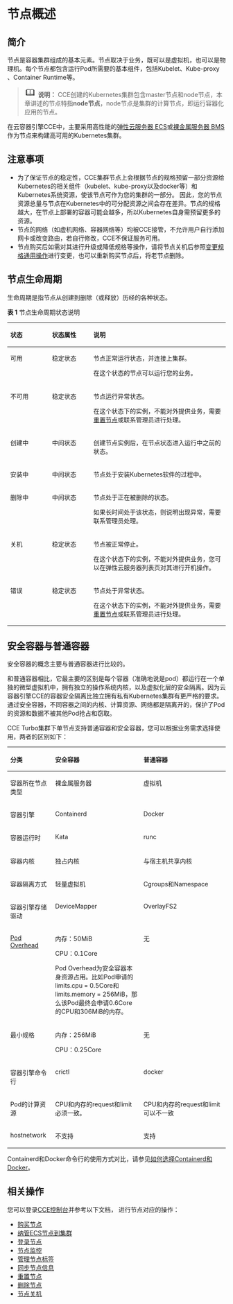 # 节点概述<a name="cce_01_0180"></a>

## 简介<a name="section192318418302"></a>

节点是容器集群组成的基本元素。节点取决于业务，既可以是虚拟机，也可以是物理机。每个节点都包含运行Pod所需要的基本组件，包括Kubelet、Kube-proxy 、Container Runtime等。

>![](public_sys-resources/icon-note.gif) **说明：** 
>CCE创建的Kubernetes集群包含master节点和node节点，本章讲述的节点特指**node节点**，node节点是集群的计算节点，即运行容器化应用的节点。

在云容器引擎CCE中，主要采用高性能的[弹性云服务器 ECS](https://support.huaweicloud.com/ecs/index.html)或[裸金属服务器 BMS](https://support.huaweicloud.com/bms/index.html)作为节点来构建高可用的Kubernetes集群。

## 注意事项<a name="section69889262234"></a>

-   为了保证节点的稳定性，CCE集群节点上会根据节点的规格预留一部分资源给Kubernetes的相关组件（kubelet、kube-proxy以及docker等）和Kubernetes系统资源，使该节点可作为您的集群的一部分。 因此，您的节点资源总量与节点在Kubernetes中的可分配资源之间会存在差异。节点的规格越大，在节点上部署的容器可能会越多，所以Kubernetes自身需预留更多的资源。
-   节点的网络（如虚机网络、容器网络等）均被CCE接管，不允许用户自行添加网卡或改变路由，若自行修改，CCE不保证服务可用。
-   节点购买后如需对其进行升级或降低规格等操作，请将节点关机后参照[变更规格通用操作](https://support.huaweicloud.com/usermanual-ecs/zh-cn_topic_0013771092.html)进行变更，也可以重新购买节点后，将老节点删除。

## 节点生命周期<a name="section10178149152811"></a>

生命周期是指节点从创建到删除（或释放）历经的各种状态。

**表 1**  节点生命周期状态说明

<a name="table17402472296"></a>
<table><thead align="left"><tr id="row3772182292915"><th class="cellrowborder" valign="top" width="19.09%" id="mcps1.2.4.1.1"><p id="p87731822192912"><a name="p87731822192912"></a><a name="p87731822192912"></a>状态</p>
</th>
<th class="cellrowborder" valign="top" width="18.96%" id="mcps1.2.4.1.2"><p id="p10181992388"><a name="p10181992388"></a><a name="p10181992388"></a>状态属性</p>
</th>
<th class="cellrowborder" valign="top" width="61.95%" id="mcps1.2.4.1.3"><p id="p19773322162916"><a name="p19773322162916"></a><a name="p19773322162916"></a>说明</p>
</th>
</tr>
</thead>
<tbody><tr id="row127851396358"><td class="cellrowborder" valign="top" width="19.09%" headers="mcps1.2.4.1.1 "><p id="p87851239123513"><a name="p87851239123513"></a><a name="p87851239123513"></a>可用</p>
</td>
<td class="cellrowborder" valign="top" width="18.96%" headers="mcps1.2.4.1.2 "><p id="p29178413612"><a name="p29178413612"></a><a name="p29178413612"></a>稳定状态</p>
</td>
<td class="cellrowborder" valign="top" width="61.95%" headers="mcps1.2.4.1.3 "><p id="p49172415361"><a name="p49172415361"></a><a name="p49172415361"></a>节点正常运行状态，并连接上集群。</p>
<p id="p834918431444"><a name="p834918431444"></a><a name="p834918431444"></a>在这个状态的节点可以运行您的业务。</p>
</td>
</tr>
<tr id="row10449165023519"><td class="cellrowborder" valign="top" width="19.09%" headers="mcps1.2.4.1.1 "><p id="p16449155053517"><a name="p16449155053517"></a><a name="p16449155053517"></a>不可用</p>
</td>
<td class="cellrowborder" valign="top" width="18.96%" headers="mcps1.2.4.1.2 "><p id="p338181615362"><a name="p338181615362"></a><a name="p338181615362"></a>稳定状态</p>
</td>
<td class="cellrowborder" valign="top" width="61.95%" headers="mcps1.2.4.1.3 "><p id="p438161693614"><a name="p438161693614"></a><a name="p438161693614"></a>节点运行异常状态。</p>
<p id="p1316964110457"><a name="p1316964110457"></a><a name="p1316964110457"></a>在这个状态下的实例，不能对外提供业务，需要<a href="重置节点.md">重置节点</a>或联系管理员进行处理。</p>
</td>
</tr>
<tr id="row4425127202910"><td class="cellrowborder" valign="top" width="19.09%" headers="mcps1.2.4.1.1 "><p id="p114251477299"><a name="p114251477299"></a><a name="p114251477299"></a>创建中</p>
</td>
<td class="cellrowborder" valign="top" width="18.96%" headers="mcps1.2.4.1.2 "><p id="p1318179103815"><a name="p1318179103815"></a><a name="p1318179103815"></a>中间状态</p>
</td>
<td class="cellrowborder" valign="top" width="61.95%" headers="mcps1.2.4.1.3 "><p id="p24251375295"><a name="p24251375295"></a><a name="p24251375295"></a>创建节点实例后，在节点状态进入运行中之前的状态。</p>
</td>
</tr>
<tr id="row1385572713368"><td class="cellrowborder" valign="top" width="19.09%" headers="mcps1.2.4.1.1 "><p id="p1485532773615"><a name="p1485532773615"></a><a name="p1485532773615"></a>安装中</p>
</td>
<td class="cellrowborder" valign="top" width="18.96%" headers="mcps1.2.4.1.2 "><p id="p19300340173617"><a name="p19300340173617"></a><a name="p19300340173617"></a>中间状态</p>
</td>
<td class="cellrowborder" valign="top" width="61.95%" headers="mcps1.2.4.1.3 "><p id="p1385562783619"><a name="p1385562783619"></a><a name="p1385562783619"></a>节点处于安装Kubernetes软件的过程中。</p>
</td>
</tr>
<tr id="row6474103113718"><td class="cellrowborder" valign="top" width="19.09%" headers="mcps1.2.4.1.1 "><p id="p0474133153710"><a name="p0474133153710"></a><a name="p0474133153710"></a>删除中</p>
</td>
<td class="cellrowborder" valign="top" width="18.96%" headers="mcps1.2.4.1.2 "><p id="p1347493163711"><a name="p1347493163711"></a><a name="p1347493163711"></a>中间状态</p>
</td>
<td class="cellrowborder" valign="top" width="61.95%" headers="mcps1.2.4.1.3 "><p id="p6470184874013"><a name="p6470184874013"></a><a name="p6470184874013"></a>节点处于正在被删除的状态。</p>
<p id="p1247423163713"><a name="p1247423163713"></a><a name="p1247423163713"></a>如果长时间处于该状态，则说明出现异常，需要联系管理员处理。</p>
</td>
</tr>
<tr id="row1342567172914"><td class="cellrowborder" valign="top" width="19.09%" headers="mcps1.2.4.1.1 "><p id="p17425177172911"><a name="p17425177172911"></a><a name="p17425177172911"></a>关机</p>
</td>
<td class="cellrowborder" valign="top" width="18.96%" headers="mcps1.2.4.1.2 "><p id="p51811919382"><a name="p51811919382"></a><a name="p51811919382"></a>稳定状态</p>
</td>
<td class="cellrowborder" valign="top" width="61.95%" headers="mcps1.2.4.1.3 "><p id="p63872919417"><a name="p63872919417"></a><a name="p63872919417"></a>节点被正常停止。</p>
<p id="p147702274411"><a name="p147702274411"></a><a name="p147702274411"></a>在这个状态下的实例，不能对外提供业务，您可以在弹性云服务器列表页对其进行开机操作。</p>
</td>
</tr>
<tr id="row107389391356"><td class="cellrowborder" valign="top" width="19.09%" headers="mcps1.2.4.1.1 "><p id="p673813963511"><a name="p673813963511"></a><a name="p673813963511"></a>错误</p>
</td>
<td class="cellrowborder" valign="top" width="18.96%" headers="mcps1.2.4.1.2 "><p id="p61811496382"><a name="p61811496382"></a><a name="p61811496382"></a>稳定状态</p>
</td>
<td class="cellrowborder" valign="top" width="61.95%" headers="mcps1.2.4.1.3 "><p id="p9930111744220"><a name="p9930111744220"></a><a name="p9930111744220"></a>节点处于异常状态。</p>
<p id="p1573815398352"><a name="p1573815398352"></a><a name="p1573815398352"></a>在这个状态下的实例，不能对外提供业务，需要<a href="重置节点.md">重置节点</a>或联系管理员进行处理。</p>
</td>
</tr>
</tbody>
</table>

## 安全容器与普通容器<a name="section7201124294111"></a>

安全容器的概念主要与普通容器进行比较的。

和普通容器相比，它最主要的区别是每个容器（准确地说是pod）都运行在一个单独的微型虚拟机中，拥有独立的操作系统内核，以及虚拟化层的安全隔离。因为云容器引擎CCE的容器安全隔离比独立拥有私有Kubernetes集群有更严格的要求。通过安全容器，不同容器之间的内核、计算资源、网络都是隔离开的，保护了Pod的资源和数据不被其他Pod抢占和窃取。

CCE Turbo集群下单节点支持普通容器和安全容器，您可以根据业务需求选择使用，两者的区别如下：

<a name="table7735928151311"></a>
<table><thead align="left"><tr id="row1978816285135"><th class="cellrowborder" valign="top" width="20.549999999999997%" id="mcps1.1.4.1.1"><p id="p7788142811132"><a name="p7788142811132"></a><a name="p7788142811132"></a><strong id="b13788142817131"><a name="b13788142817131"></a><a name="b13788142817131"></a>分类</strong></p>
</th>
<th class="cellrowborder" valign="top" width="40.43%" id="mcps1.1.4.1.2"><p id="p17788112811134"><a name="p17788112811134"></a><a name="p17788112811134"></a><strong id="b17788628121313"><a name="b17788628121313"></a><a name="b17788628121313"></a>安全容器</strong></p>
</th>
<th class="cellrowborder" valign="top" width="39.019999999999996%" id="mcps1.1.4.1.3"><p id="p2078842881319"><a name="p2078842881319"></a><a name="p2078842881319"></a><strong id="b47881828161314"><a name="b47881828161314"></a><a name="b47881828161314"></a>普通容器</strong></p>
</th>
</tr>
</thead>
<tbody><tr id="row185153106411"><td class="cellrowborder" valign="top" width="20.549999999999997%" headers="mcps1.1.4.1.1 "><p id="p152517212098"><a name="p152517212098"></a><a name="p152517212098"></a>容器所在节点类型</p>
</td>
<td class="cellrowborder" valign="top" width="40.43%" headers="mcps1.1.4.1.2 "><p id="p75254214913"><a name="p75254214913"></a><a name="p75254214913"></a>裸金属服务器</p>
</td>
<td class="cellrowborder" valign="top" width="39.019999999999996%" headers="mcps1.1.4.1.3 "><p id="p7525021599"><a name="p7525021599"></a><a name="p7525021599"></a>虚拟机</p>
</td>
</tr>
<tr id="row953462111916"><td class="cellrowborder" valign="top" width="20.549999999999997%" headers="mcps1.1.4.1.1 "><p id="p65258219915"><a name="p65258219915"></a><a name="p65258219915"></a>容器引擎</p>
</td>
<td class="cellrowborder" valign="top" width="40.43%" headers="mcps1.1.4.1.2 "><p id="p8525821797"><a name="p8525821797"></a><a name="p8525821797"></a>Containerd</p>
</td>
<td class="cellrowborder" valign="top" width="39.019999999999996%" headers="mcps1.1.4.1.3 "><p id="p115259211298"><a name="p115259211298"></a><a name="p115259211298"></a>Docker</p>
</td>
</tr>
<tr id="row68981259143316"><td class="cellrowborder" valign="top" width="20.549999999999997%" headers="mcps1.1.4.1.1 "><p id="p1989855911335"><a name="p1989855911335"></a><a name="p1989855911335"></a>容器运行时</p>
</td>
<td class="cellrowborder" valign="top" width="40.43%" headers="mcps1.1.4.1.2 "><p id="p12898185920339"><a name="p12898185920339"></a><a name="p12898185920339"></a>Kata</p>
</td>
<td class="cellrowborder" valign="top" width="39.019999999999996%" headers="mcps1.1.4.1.3 "><p id="p1889814594334"><a name="p1889814594334"></a><a name="p1889814594334"></a>runc</p>
</td>
</tr>
<tr id="row125346216916"><td class="cellrowborder" valign="top" width="20.549999999999997%" headers="mcps1.1.4.1.1 "><p id="p1052519218916"><a name="p1052519218916"></a><a name="p1052519218916"></a>容器内核</p>
</td>
<td class="cellrowborder" valign="top" width="40.43%" headers="mcps1.1.4.1.2 "><p id="p75252211696"><a name="p75252211696"></a><a name="p75252211696"></a>独占内核</p>
</td>
<td class="cellrowborder" valign="top" width="39.019999999999996%" headers="mcps1.1.4.1.3 "><p id="p1752510211993"><a name="p1752510211993"></a><a name="p1752510211993"></a>与宿主机共享内核</p>
</td>
</tr>
<tr id="row453414211995"><td class="cellrowborder" valign="top" width="20.549999999999997%" headers="mcps1.1.4.1.1 "><p id="p552562119914"><a name="p552562119914"></a><a name="p552562119914"></a>容器隔离方式</p>
</td>
<td class="cellrowborder" valign="top" width="40.43%" headers="mcps1.1.4.1.2 "><p id="p252514211797"><a name="p252514211797"></a><a name="p252514211797"></a>轻量虚拟机</p>
</td>
<td class="cellrowborder" valign="top" width="39.019999999999996%" headers="mcps1.1.4.1.3 "><p id="p185251921799"><a name="p185251921799"></a><a name="p185251921799"></a>Cgroups和Namespace</p>
</td>
</tr>
<tr id="row145341921791"><td class="cellrowborder" valign="top" width="20.549999999999997%" headers="mcps1.1.4.1.1 "><p id="p35256211999"><a name="p35256211999"></a><a name="p35256211999"></a>容器引擎存储驱动</p>
</td>
<td class="cellrowborder" valign="top" width="40.43%" headers="mcps1.1.4.1.2 "><p id="p752582113913"><a name="p752582113913"></a><a name="p752582113913"></a>DeviceMapper</p>
</td>
<td class="cellrowborder" valign="top" width="39.019999999999996%" headers="mcps1.1.4.1.3 "><p id="p752542119911"><a name="p752542119911"></a><a name="p752542119911"></a>OverlayFS2</p>
</td>
</tr>
<tr id="row1753372115912"><td class="cellrowborder" valign="top" width="20.549999999999997%" headers="mcps1.1.4.1.1 "><p id="p11525321495"><a name="p11525321495"></a><a name="p11525321495"></a><a href="https://kubernetes.io/docs/concepts/scheduling-eviction/pod-overhead/" target="_blank" rel="noopener noreferrer">Pod Overhead</a></p>
</td>
<td class="cellrowborder" valign="top" width="40.43%" headers="mcps1.1.4.1.2 "><p id="p69621414132319"><a name="p69621414132319"></a><a name="p69621414132319"></a>内存：50MiB</p>
<p id="p1213422142320"><a name="p1213422142320"></a><a name="p1213422142320"></a>CPU：0.1Core</p>
<p id="p1325184142613"><a name="p1325184142613"></a><a name="p1325184142613"></a>Pod Overhead为安全容器本身资源占用。比如Pod申请的limits.cpu = 0.5Core和limits.memory = 256MiB，那么该Pod最终会申请0.6Core的CPU和306MiB的内存。</p>
</td>
<td class="cellrowborder" valign="top" width="39.019999999999996%" headers="mcps1.1.4.1.3 "><p id="p1452510214911"><a name="p1452510214911"></a><a name="p1452510214911"></a>无</p>
</td>
</tr>
<tr id="row114111106308"><td class="cellrowborder" valign="top" width="20.549999999999997%" headers="mcps1.1.4.1.1 "><p id="p54113033015"><a name="p54113033015"></a><a name="p54113033015"></a>最小规格</p>
</td>
<td class="cellrowborder" valign="top" width="40.43%" headers="mcps1.1.4.1.2 "><p id="p104113013304"><a name="p104113013304"></a><a name="p104113013304"></a>内存：256MiB</p>
<p id="p540452918310"><a name="p540452918310"></a><a name="p540452918310"></a>CPU：0.25Core</p>
</td>
<td class="cellrowborder" valign="top" width="39.019999999999996%" headers="mcps1.1.4.1.3 "><p id="p34112093012"><a name="p34112093012"></a><a name="p34112093012"></a>无</p>
</td>
</tr>
<tr id="row68812038164219"><td class="cellrowborder" valign="top" width="20.549999999999997%" headers="mcps1.1.4.1.1 "><p id="p1878862812136"><a name="p1878862812136"></a><a name="p1878862812136"></a>容器引擎命令行</p>
</td>
<td class="cellrowborder" valign="top" width="40.43%" headers="mcps1.1.4.1.2 "><p id="p478819289134"><a name="p478819289134"></a><a name="p478819289134"></a>crictl</p>
</td>
<td class="cellrowborder" valign="top" width="39.019999999999996%" headers="mcps1.1.4.1.3 "><p id="p578815286134"><a name="p578815286134"></a><a name="p578815286134"></a>docker</p>
</td>
</tr>
<tr id="row55101249388"><td class="cellrowborder" valign="top" width="20.549999999999997%" headers="mcps1.1.4.1.1 "><p id="p145100242386"><a name="p145100242386"></a><a name="p145100242386"></a>Pod的计算资源</p>
</td>
<td class="cellrowborder" valign="top" width="40.43%" headers="mcps1.1.4.1.2 "><p id="p77887281138"><a name="p77887281138"></a><a name="p77887281138"></a>CPU和内存的request和limit必须一致。</p>
</td>
<td class="cellrowborder" valign="top" width="39.019999999999996%" headers="mcps1.1.4.1.3 "><p id="p127886286135"><a name="p127886286135"></a><a name="p127886286135"></a>CPU和内存的request和limit可以不一致</p>
</td>
</tr>
<tr id="row141611128378"><td class="cellrowborder" valign="top" width="20.549999999999997%" headers="mcps1.1.4.1.1 "><p id="p31681214377"><a name="p31681214377"></a><a name="p31681214377"></a>hostnetwork</p>
</td>
<td class="cellrowborder" valign="top" width="40.43%" headers="mcps1.1.4.1.2 "><p id="p46341018133713"><a name="p46341018133713"></a><a name="p46341018133713"></a>不支持</p>
</td>
<td class="cellrowborder" valign="top" width="39.019999999999996%" headers="mcps1.1.4.1.3 "><p id="p13634118193715"><a name="p13634118193715"></a><a name="p13634118193715"></a>支持</p>
</td>
</tr>
</tbody>
</table>

Containerd和Docker命令行的使用方式对比，请参见[如何选择Containerd和Docker](https://support.huaweicloud.com/bestpractice-cce/cce_bestpractice_0140.html)。

## 相关操作<a name="section229143413014"></a>

您可以登录[CCE控制台](https://console.huaweicloud.com/cce2.0/?utm_source=helpcenter)并参考以下文档， 进行节点对应的操作：

-   [购买节点](购买节点.md)
-   [纳管ECS节点到集群](纳管ECS节点到集群.md)
-   [登录节点](登录节点.md)
-   [节点监控](节点监控.md)
-   [管理节点标签](管理节点标签.md)
-   [同步节点信息](同步节点信息.md)
-   [重置节点](重置节点.md)
-   [删除节点](删除节点.md)
-   [节点关机](节点关机.md)

